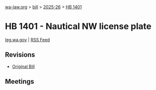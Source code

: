 [wa-law.org](/) > [bill](/bill/) > [2025-26](/bill/2025-26/) > [HB 1401](/bill/2025-26/hb/1401/)

# HB 1401 - Nautical NW license plate
[leg.wa.gov](https://app.leg.wa.gov/billsummary?BillNumber=1401&Year=2025&Initiative=false) | [RSS Feed](./rss.xml)

## Revisions
* [Original Bill](1/)

## Meetings
